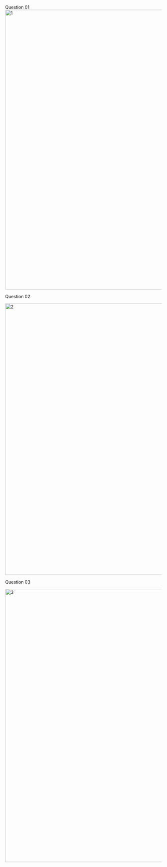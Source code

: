 Question 01
<img width="899" alt="1" src="https://github.com/user-attachments/assets/afd24d79-6578-4ecf-9393-b8de3cc37949" />

Question 02

<img width="873" alt="2" src="https://github.com/user-attachments/assets/4341dea7-6d48-44e8-b516-196a1f020e83" />

Question 03

<img width="878" alt="3" src="https://github.com/user-attachments/assets/0360f020-83d4-42bc-8a73-16447aa37873" />
